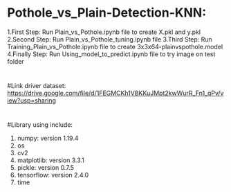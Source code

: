# Pothole_vs_Plain-Detection-KNN:
1.First Step: Run Plain_vs_Pothole.ipynb file to create X.pkl and y.pkl
2.Second Step: Run Plain_vs_Pothole_tuning.ipynb file
3.Third Step: Run Training_Plain_vs_Pothole.ipynb file to create 3x3x64-plainvspothole.model
4.Finally Step: Run Using_model_to_predict.ipynb file to try image on test folder
#
#Link driver dataset: https://drive.google.com/file/d/1FEGMCKh1VBKKuJMpt2kwWurR_Fn1_qPv/view?usp=sharing
#
#Library using include:
1. numpy: version 1.19.4
2. os
3. cv2
4. matplotlib: version 3.3.1
5. pickle: version 0.7.5
6. tensorflow: version 2.4.0
7. time
